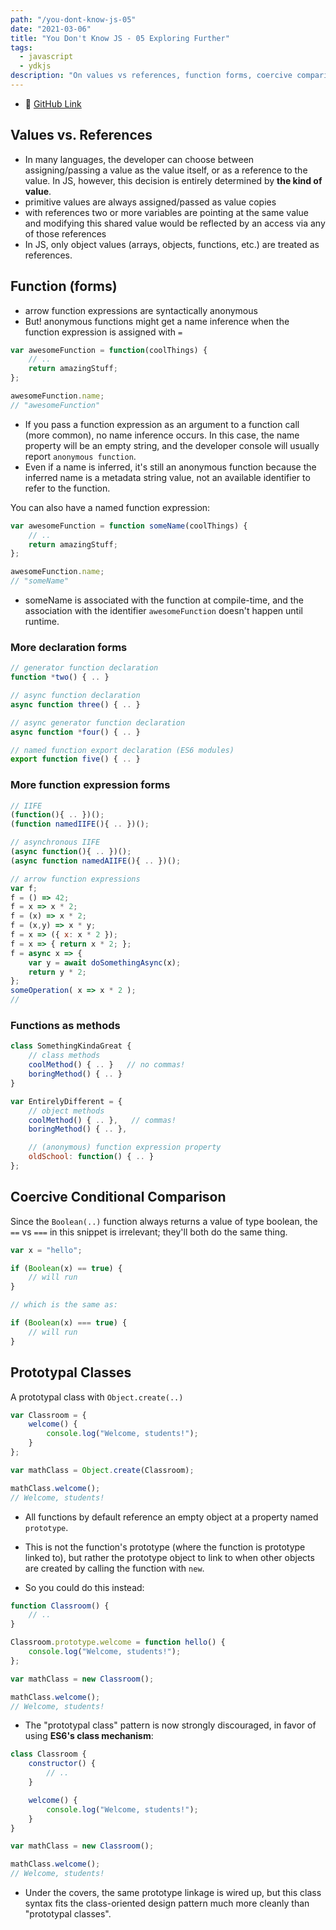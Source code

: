 ```yaml
---
path: "/you-dont-know-js-05"
date: "2021-03-06"
title: "You Don't Know JS - 05 Exploring Further"
tags:
  - javascript
  - ydkjs
description: "On values vs references, function forms, coercive comparison and prototypal classes. 🤯"
---
```


- 📕 [GitHub Link](https://github.com/getify/You-Dont-Know-JS/blob/2nd-ed/get-started/apA.md)

## Values vs. References

- In many languages, the developer can choose between assigning/passing a value as the value itself, or as a reference to the value. In JS, however, this decision is entirely determined by **the kind of value**.
- primitive values are always assigned/passed as value copies
- with references two or more variables are pointing at the same value and modifying this shared value would be reflected by an access via any of those references
- In JS, only object values (arrays, objects, functions, etc.) are treated as references.

## Function (forms)

- arrow function expressions are syntactically anonymous
- But! anonymous functions might get a name inference when the function expression is assigned with `=`

```js
var awesomeFunction = function(coolThings) {
    // ..
    return amazingStuff;
};

awesomeFunction.name;
// "awesomeFunction"
```

- If you pass a function expression as an argument to a function call (more common), no name inference occurs. In this case, the name property will be an empty string, and the developer console will usually report `anonymous function`.
- Even if a name is inferred, it's still an anonymous function because the inferred name is a metadata string value, not an available identifier to refer to the function.

You can also have a named function expression:

```js
var awesomeFunction = function someName(coolThings) {
    // ..
    return amazingStuff;
};

awesomeFunction.name;
// "someName"
```

- someName is associated with the function at compile-time, and the association with the identifier `awesomeFunction` doesn't happen until runtime.

### More declaration forms

```js
// generator function declaration
function *two() { .. }

// async function declaration
async function three() { .. }

// async generator function declaration
async function *four() { .. }

// named function export declaration (ES6 modules)
export function five() { .. }
```

### More function expression forms

```js
// IIFE
(function(){ .. })();
(function namedIIFE(){ .. })();

// asynchronous IIFE
(async function(){ .. })();
(async function namedAIIFE(){ .. })();

// arrow function expressions
var f;
f = () => 42;
f = x => x * 2;
f = (x) => x * 2;
f = (x,y) => x * y;
f = x => ({ x: x * 2 });
f = x => { return x * 2; };
f = async x => {
    var y = await doSomethingAsync(x);
    return y * 2;
};
someOperation( x => x * 2 );
//
```

### Functions as methods

```js
class SomethingKindaGreat {
    // class methods
    coolMethod() { .. }   // no commas!
    boringMethod() { .. }
}

var EntirelyDifferent = {
    // object methods
    coolMethod() { .. },   // commas!
    boringMethod() { .. },

    // (anonymous) function expression property
    oldSchool: function() { .. }
};
```

## Coercive Conditional Comparison

Since the `Boolean(..)` function always returns a value of type boolean, the `==` vs `===` in this snippet is irrelevant; they'll both do the same thing.

```js
var x = "hello";

if (Boolean(x) == true) {
    // will run
}

// which is the same as:

if (Boolean(x) === true) {
    // will run
}
```

## Prototypal Classes

A prototypal class with `Object.create(..)`

```js
var Classroom = {
    welcome() {
        console.log("Welcome, students!");
    }
};

var mathClass = Object.create(Classroom);

mathClass.welcome();
// Welcome, students!
```

- All functions by default reference an empty object at a property named `prototype`.
- This is not the function's prototype (where the function is prototype linked to), but rather the prototype object to link to when other objects are created by calling the function with `new`.

- So you could do this instead:

```js
function Classroom() {
    // ..
}

Classroom.prototype.welcome = function hello() {
    console.log("Welcome, students!");
};

var mathClass = new Classroom();

mathClass.welcome();
// Welcome, students!
```

- The "prototypal class" pattern is now strongly discouraged, in favor of using **ES6's class mechanism**:

```js
class Classroom {
    constructor() {
        // ..
    }

    welcome() {
        console.log("Welcome, students!");
    }
}

var mathClass = new Classroom();

mathClass.welcome();
// Welcome, students!
```

- Under the covers, the same prototype linkage is wired up, but this class syntax fits the class-oriented design pattern much more cleanly than "prototypal classes".
